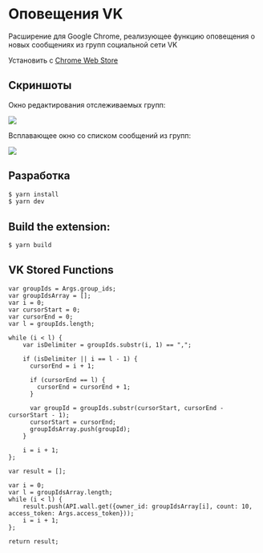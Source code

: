 Оповещения VK
=============

Расширение для Google Chrome, реализующее функцию оповещения о новых сообщениях из групп социальной сети VK

Установить с [Chrome Web Store](http://goo.gl/mZ88cA)

Скриншоты
---------

Окно редактирования отслеживаемых групп:

![](https://raw.github.com/jastkand/vk-notifications/master/promo/options_screen.png)

Всплавающее окно со списком сообщений из групп:

![](https://raw.github.com/jastkand/vk-notifications/master/promo/popup_screen.png)

Разработка
----------

```bash
$ yarn install
$ yarn dev
```

Build the extension:
--------------------

```bash
$ yarn build
```

## VK Stored Functions

```
var groupIds = Args.group_ids;
var groupIdsArray = [];
var i = 0;
var cursorStart = 0;
var cursorEnd = 0;
var l = groupIds.length;

while (i < l) {
    var isDelimiter = groupIds.substr(i, 1) == ",";

    if (isDelimiter || i == l - 1) {
      cursorEnd = i + 1;

      if (cursorEnd == l) {
        cursorEnd = cursorEnd + 1;
      }

      var groupId = groupIds.substr(cursorStart, cursorEnd - cursorStart - 1);
      cursorStart = cursorEnd;
      groupIdsArray.push(groupId);
    }

    i = i + 1;
};

var result = [];

var i = 0;
var l = groupIdsArray.length;
while (i < l) {
    result.push(API.wall.get({owner_id: groupIdsArray[i], count: 10, access_token: Args.access_token}));
    i = i + 1;
};

return result;
```
